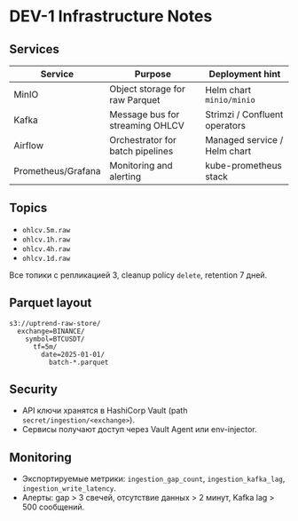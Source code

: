 # DEV-1 Infrastructure Notes

## Services

| Service  | Purpose                            | Deployment hint                |
| -------- | ---------------------------------- | ------------------------------ |
| MinIO    | Object storage for raw Parquet     | Helm chart `minio/minio`       |
| Kafka    | Message bus for streaming OHLCV    | Strimzi / Confluent operators  |
| Airflow  | Orchestrator for batch pipelines   | Managed service / Helm chart   |
| Prometheus/Grafana | Monitoring and alerting | kube-prometheus stack          |

## Topics

- `ohlcv.5m.raw`
- `ohlcv.1h.raw`
- `ohlcv.4h.raw`
- `ohlcv.1d.raw`

Все топики с репликацией 3, cleanup policy `delete`, retention 7 дней.

## Parquet layout

```
s3://uptrend-raw-store/
  exchange=BINANCE/
    symbol=BTCUSDT/
      tf=5m/
        date=2025-01-01/
          batch-*.parquet
```

## Security

- API ключи хранятся в HashiCorp Vault (path `secret/ingestion/<exchange>`).
- Сервисы получают доступ через Vault Agent или env-injector.

## Monitoring

- Экспортируемые метрики: `ingestion_gap_count`, `ingestion_kafka_lag`, `ingestion_write_latency`.
- Алерты: gap > 3 свечей, отсутствие данных > 2 минут, Kafka lag > 500 сообщений.

